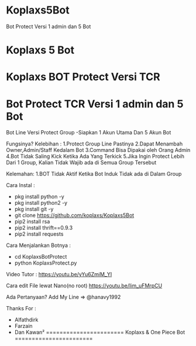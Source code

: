 # Koplaxs5Bot
Bot Protect Versi  1 admin dan 5  Bot
# Koplaxs 5 Bot
Koplaxs BOT Protect
Versi TCR
=======================================
Bot Protect TCR Versi 1 admin dan 5 Bot
=======================================
Bot Line Versi Protect Group
-Siapkan 1 Akun Utama Dan 5 Akun Bot

Fungsinya?
Kelebihan :
1.Protect Group Line Pastinya
2.Dapat Menambah Owner,Admin/Staff Kedalam Bot
3.Command Bisa Dipakai oleh Orang Admin
4.Bot Tidak Saling Kick Ketika Ada Yang Terkick
5.Jika Ingin Protect Lebih Dari 1 Group, Kalian Tidak Wajib ada di Semua Group Tersebut

Kelemahan:
1.BOT Tidak Aktif Ketika Bot Induk Tidak ada di Dalam Group


Cara Instal :
- pkg install python -y
- pkg install python2 -y
- pkg install git -y
- git clone https://github.com/koplaxs/Koplaxs5Bot
- pip2 install rsa
- pip2 install thrift==0.9.3
- pip2 install requests

Cara Menjalankan Botnya :
- cd KoplaxsBotProtect
- python KoplaxsProtect.py

Video Tutor :
https://youtu.be/yYu6ZmiM_YI

Cara edit File lewat Nano(no root)
https://youtu.be/Iim_uFMrpCU

Ada Pertanyaan?
Add My Line => @hanavy1992

Thanks For :
- Alfathdirk
- Farzain
- Dan Kawan²
=======================
Koplaxs & One Piece Bot
=======================
